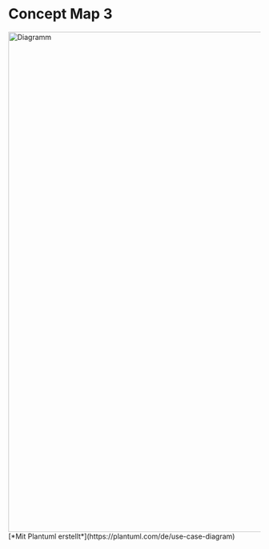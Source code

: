 # Concept Map 3

<img src="/assets/concept_map_3.png" alt="Diagramm" width="1000"/> 
[*Mit Plantuml erstellt*](https://plantuml.com/de/use-case-diagram)